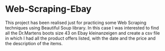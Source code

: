# Web-Scraping-Ebay
This project has been realised just for practicing some Web Scraping techniques using Beautiful Soup library. In this case I was interested to find all the Dr.Martens boots size 43 on Ebay kleinanzeigen and create a csv file in which I had all the product offers listed, with the date and the price and the description of the items.
